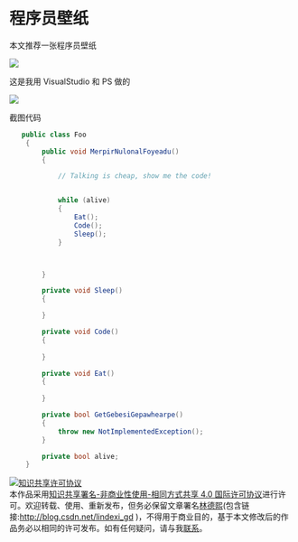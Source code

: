 # 程序员壁纸

本文推荐一张程序员壁纸

<!--more-->
<!-- CreateTime:2019/9/2 12:57:38 -->

<!-- csdn -->

![](http://cdn.lindexi.site/MersereHeahiSuta.png)

这是我用 VisualStudio 和 PS 做的

![](http://cdn.lindexi.site/lindexi%2F20187496559467.jpg)

截图代码

```csharp
   public class Foo
    {
        public void MerpirNulonalFoyeadu()
        {

            // Talking is cheap, show me the code!


            while (alive)
            {
                Eat();
                Code();
                Sleep();
            }



        }

        private void Sleep()
        {

        }

        private void Code()
        {
            
        }

        private void Eat()
        {
            
        }

        private bool GetGebesiGepawhearpe()
        {
            throw new NotImplementedException();
        }

        private bool alive;
    }
```

<a rel="license" href="http://creativecommons.org/licenses/by-nc-sa/4.0/"><img alt="知识共享许可协议" style="border-width:0" src="https://licensebuttons.net/l/by-nc-sa/4.0/88x31.png" /></a><br />本作品采用<a rel="license" href="http://creativecommons.org/licenses/by-nc-sa/4.0/">知识共享署名-非商业性使用-相同方式共享 4.0 国际许可协议</a>进行许可。欢迎转载、使用、重新发布，但务必保留文章署名[林德熙](http://blog.csdn.net/lindexi_gd)(包含链接:http://blog.csdn.net/lindexi_gd )，不得用于商业目的，基于本文修改后的作品务必以相同的许可发布。如有任何疑问，请与我[联系](mailto:lindexi_gd@163.com)。
